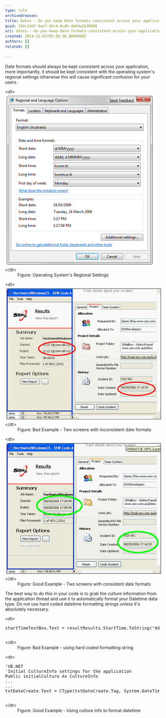 ```yaml
---
type: rule
archivedreason: 
title: Dates - Do you keep Date formats consistent across your application?
guid: 192c14d7-9ae7-45c4-8cdb-de6da1b39580
uri: dates---do-you-keep-date-formats-consistent-across-your-application
created: 2014-12-01T05:59:36.0000000Z
authors: []
related: []

---
```


Date formats should always be kept consistent across your application, more importantly,                      it should be kept consistent with the operating system's regional settings otherwise                      this will cause significant confusion for your users.

<!--endintro-->
<dl class="image">&lt;dt&gt; 
      <img alt="OS Regional Settings" src="../../assets/BetterInterface_RegionalSettings.jpg" style="margin:5px;">
   &lt;/dt&gt;<dd> Figure: Operating System's Regional Settings </dd></dl><dl class="badImage">&lt;dt&gt; 
      <img alt="Bad Example" src="../../assets/BadExampleDP.gif" style="margin:5px;width:582px;">
   &lt;/dt&gt;<dd> Figure: Bad Example - Two screens with inconsistent date formats</dd></dl><dl class="goodImage">&lt;dt&gt; 
      <img alt="Good Example" src="../../assets/GoodExampleDP.gif" style="margin:5px;width:582px;">
   &lt;/dt&gt;<dd> Figure: Good Example - Two screens with consistent date formats</dd></dl>
The best way to do this in your code is to grab the culture information from the application thread and use it to automatically format your Datetime data type. Do not use hard coded datetime formatting strings unless it's absolutely necessary.
<dl class="badCode">&lt;dt&gt;<pre>startTimeTextBox.Text = resultResults.StartTime.ToString("dd/MM/yyyy hh:mm:ss");
                    </pre>&lt;/dt&gt;<dd>Figure: Bad Example - using hard coded formatting string</dd></dl><dl class="goodCode">&lt;dt&gt;<pre>'VB.NET
'Initial CultureInfo settings for the application
Public initialCulture As CultureInfo
...
...
txtDateCreate.Text = CType(txtDateCreate.Tag, System.DateTime).ToString(initialCulture.DateTimeFormat)
                    </pre>&lt;/dt&gt;<dd>Figure: Good Example - Using culture info to format datetime</dd></dl>
